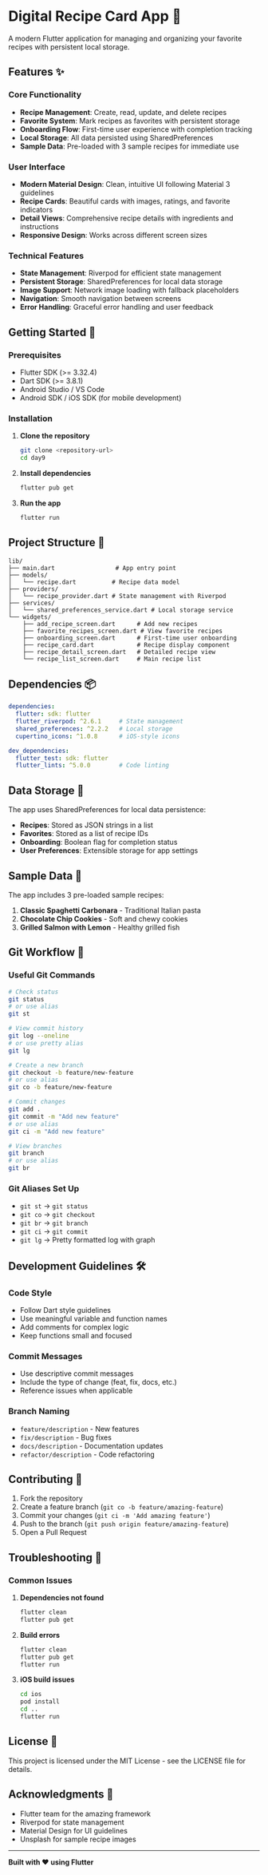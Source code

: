 # Digital Recipe Card App 🍳

A modern Flutter application for managing and organizing your favorite recipes with persistent local storage.

## Features ✨

### Core Functionality
- **Recipe Management**: Create, read, update, and delete recipes
- **Favorite System**: Mark recipes as favorites with persistent storage
- **Onboarding Flow**: First-time user experience with completion tracking
- **Local Storage**: All data persisted using SharedPreferences
- **Sample Data**: Pre-loaded with 3 sample recipes for immediate use

### User Interface
- **Modern Material Design**: Clean, intuitive UI following Material 3 guidelines
- **Recipe Cards**: Beautiful cards with images, ratings, and favorite indicators
- **Detail Views**: Comprehensive recipe details with ingredients and instructions
- **Responsive Design**: Works across different screen sizes

### Technical Features
- **State Management**: Riverpod for efficient state management
- **Persistent Storage**: SharedPreferences for local data storage
- **Image Support**: Network image loading with fallback placeholders
- **Navigation**: Smooth navigation between screens
- **Error Handling**: Graceful error handling and user feedback

## Getting Started 🚀

### Prerequisites
- Flutter SDK (>= 3.32.4)
- Dart SDK (>= 3.8.1)
- Android Studio / VS Code
- Android SDK / iOS SDK (for mobile development)

### Installation

1. **Clone the repository**
   ```bash
   git clone <repository-url>
   cd day9
   ```

2. **Install dependencies**
   ```bash
   flutter pub get
   ```

3. **Run the app**
   ```bash
   flutter run
   ```

## Project Structure 📁

```
lib/
├── main.dart                 # App entry point
├── models/
│   └── recipe.dart          # Recipe data model
├── providers/
│   └── recipe_provider.dart # State management with Riverpod
├── services/
│   └── shared_preferences_service.dart # Local storage service
└── widgets/
    ├── add_recipe_screen.dart      # Add new recipes
    ├── favorite_recipes_screen.dart # View favorite recipes
    ├── onboarding_screen.dart      # First-time user onboarding
    ├── recipe_card.dart            # Recipe display component
    ├── recipe_detail_screen.dart   # Detailed recipe view
    └── recipe_list_screen.dart     # Main recipe list
```

## Dependencies 📦

```yaml
dependencies:
  flutter: sdk: flutter
  flutter_riverpod: ^2.6.1     # State management
  shared_preferences: ^2.2.2   # Local storage
  cupertino_icons: ^1.0.8      # iOS-style icons

dev_dependencies:
  flutter_test: sdk: flutter
  flutter_lints: ^5.0.0        # Code linting
```

## Data Storage 💾

The app uses SharedPreferences for local data persistence:

- **Recipes**: Stored as JSON strings in a list
- **Favorites**: Stored as a list of recipe IDs
- **Onboarding**: Boolean flag for completion status
- **User Preferences**: Extensible storage for app settings

## Sample Data 📝

The app includes 3 pre-loaded sample recipes:
1. **Classic Spaghetti Carbonara** - Traditional Italian pasta
2. **Chocolate Chip Cookies** - Soft and chewy cookies
3. **Grilled Salmon with Lemon** - Healthy grilled fish

## Git Workflow 🔄

### Useful Git Commands

```bash
# Check status
git status
# or use alias
git st

# View commit history
git log --oneline
# or use pretty alias
git lg

# Create a new branch
git checkout -b feature/new-feature
# or use alias
git co -b feature/new-feature

# Commit changes
git add .
git commit -m "Add new feature"
# or use alias
git ci -m "Add new feature"

# View branches
git branch
# or use alias
git br
```

### Git Aliases Set Up
- `git st` → `git status`
- `git co` → `git checkout`
- `git br` → `git branch`
- `git ci` → `git commit`
- `git lg` → Pretty formatted log with graph

## Development Guidelines 🛠️

### Code Style
- Follow Dart style guidelines
- Use meaningful variable and function names
- Add comments for complex logic
- Keep functions small and focused

### Commit Messages
- Use descriptive commit messages
- Include the type of change (feat, fix, docs, etc.)
- Reference issues when applicable

### Branch Naming
- `feature/description` - New features
- `fix/description` - Bug fixes
- `docs/description` - Documentation updates
- `refactor/description` - Code refactoring

## Contributing 🤝

1. Fork the repository
2. Create a feature branch (`git co -b feature/amazing-feature`)
3. Commit your changes (`git ci -m 'Add amazing feature'`)
4. Push to the branch (`git push origin feature/amazing-feature`)
5. Open a Pull Request

## Troubleshooting 🔧

### Common Issues

1. **Dependencies not found**
   ```bash
   flutter clean
   flutter pub get
   ```

2. **Build errors**
   ```bash
   flutter clean
   flutter pub get
   flutter run
   ```

3. **iOS build issues**
   ```bash
   cd ios
   pod install
   cd ..
   flutter run
   ```

## License 📄

This project is licensed under the MIT License - see the LICENSE file for details.

## Acknowledgments 🙏

- Flutter team for the amazing framework
- Riverpod for state management
- Material Design for UI guidelines
- Unsplash for sample recipe images

---

**Built with ❤️ using Flutter**

